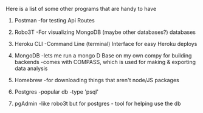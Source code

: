 Here is a list of some other programs that are handy to have

1. Postman
  -for testing Api Routes

2. Robo3T
  -For visualizing MongoDB (maybe other databases?) databases

3. Heroku CLI
  -Command Line (terminal) Interface for easy Heroku deploys

4. MongoDB
  -lets me run a mongo D Base on my own compy for building backends
  -comes with COMPASS, which is used for making & exporting data analysis

5. Homebrew
  -for downloading things that aren't node/JS packages

6. Postgres
  -popular db
  -type 'psql' 

7. pgAdmin
  -like robo3t but for postgres - tool for helping use the db